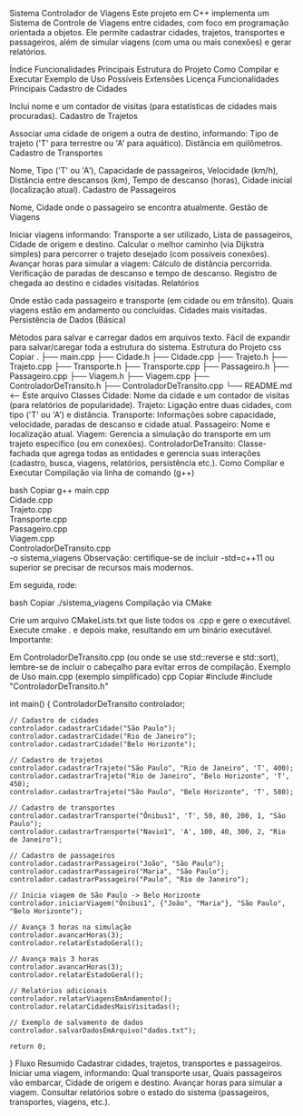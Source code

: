 Sistema Controlador de Viagens
Este projeto em C++ implementa um Sistema de Controle de Viagens entre cidades, com foco em programação orientada a objetos.
Ele permite cadastrar cidades, trajetos, transportes e passageiros,
além de simular viagens (com uma ou mais conexões) e gerar relatórios.

Índice
Funcionalidades Principais
Estrutura do Projeto
Como Compilar e Executar
Exemplo de Uso
Possíveis Extensões
Licença
Funcionalidades Principais
Cadastro de Cidades

Inclui nome e um contador de visitas (para estatísticas de cidades mais procuradas).
Cadastro de Trajetos

Associar uma cidade de origem a outra de destino, informando:
Tipo de trajeto ('T' para terrestre ou 'A' para aquático).
Distância em quilômetros.
Cadastro de Transportes

Nome,
Tipo ('T' ou 'A'),
Capacidade de passageiros,
Velocidade (km/h),
Distância entre descansos (km),
Tempo de descanso (horas),
Cidade inicial (localização atual).
Cadastro de Passageiros

Nome,
Cidade onde o passageiro se encontra atualmente.
Gestão de Viagens

Iniciar viagens informando:
Transporte a ser utilizado,
Lista de passageiros,
Cidade de origem e destino.
Calcular o melhor caminho (via Dijkstra simples) para percorrer o trajeto desejado (com possíveis conexões).
Avançar horas para simular a viagem:
Cálculo de distância percorrida.
Verificação de paradas de descanso e tempo de descanso.
Registro de chegada ao destino e cidades visitadas.
Relatórios

Onde estão cada passageiro e transporte (em cidade ou em trânsito).
Quais viagens estão em andamento ou concluídas.
Cidades mais visitadas.
Persistência de Dados (Básica)

Métodos para salvar e carregar dados em arquivos texto.
Fácil de expandir para salvar/caregar toda a estrutura do sistema.
Estrutura do Projeto
css
Copiar
.
├── main.cpp
├── Cidade.h
├── Cidade.cpp
├── Trajeto.h
├── Trajeto.cpp
├── Transporte.h
├── Transporte.cpp
├── Passageiro.h
├── Passageiro.cpp
├── Viagem.h
├── Viagem.cpp
├── ControladorDeTransito.h
├── ControladorDeTransito.cpp
└── README.md  <-- Este arquivo
Classes
Cidade: Nome da cidade e um contador de visitas (para relatórios de popularidade).
Trajeto: Ligação entre duas cidades, com tipo ('T' ou 'A') e distância.
Transporte: Informações sobre capacidade, velocidade, paradas de descanso e cidade atual.
Passageiro: Nome e localização atual.
Viagem: Gerencia a simulação do transporte em um trajeto específico (ou em conexões).
ControladorDeTransito: Classe-fachada que agrega todas as entidades e gerencia suas interações (cadastro, busca, viagens, relatórios, persistência etc.).
Como Compilar e Executar
Compilação via linha de comando (g++)

bash
Copiar
g++ main.cpp \
    Cidade.cpp \
    Trajeto.cpp \
    Transporte.cpp \
    Passageiro.cpp \
    Viagem.cpp \
    ControladorDeTransito.cpp \
    -o sistema_viagens
Observação: certifique-se de incluir -std=c++11 ou superior se precisar de recursos mais modernos.

Em seguida, rode:

bash
Copiar
./sistema_viagens
Compilação via CMake

Crie um arquivo CMakeLists.txt que liste todos os .cpp e gere o executável.
Execute cmake . e depois make, resultando em um binário executável.
Importante:

Em ControladorDeTransito.cpp (ou onde se use std::reverse e std::sort), lembre-se de incluir o cabeçalho <algorithm> para evitar erros de compilação.
Exemplo de Uso
main.cpp (exemplo simplificado)
cpp
Copiar
#include <iostream>
#include "ControladorDeTransito.h"

int main() {
    ControladorDeTransito controlador;

    // Cadastro de cidades
    controlador.cadastrarCidade("São Paulo");
    controlador.cadastrarCidade("Rio de Janeiro");
    controlador.cadastrarCidade("Belo Horizonte");

    // Cadastro de trajetos
    controlador.cadastrarTrajeto("São Paulo", "Rio de Janeiro", 'T', 400);
    controlador.cadastrarTrajeto("Rio de Janeiro", "Belo Horizonte", 'T', 450);
    controlador.cadastrarTrajeto("São Paulo", "Belo Horizonte", 'T', 580);

    // Cadastro de transportes
    controlador.cadastrarTransporte("Ônibus1", 'T', 50, 80, 200, 1, "São Paulo");
    controlador.cadastrarTransporte("Navio1", 'A', 100, 40, 300, 2, "Rio de Janeiro");

    // Cadastro de passageiros
    controlador.cadastrarPassageiro("João", "São Paulo");
    controlador.cadastrarPassageiro("Maria", "São Paulo");
    controlador.cadastrarPassageiro("Paulo", "Rio de Janeiro");

    // Inicia viagem de São Paulo -> Belo Horizonte
    controlador.iniciarViagem("Ônibus1", {"João", "Maria"}, "São Paulo", "Belo Horizonte");

    // Avança 3 horas na simulação
    controlador.avancarHoras(3);
    controlador.relatarEstadoGeral();

    // Avança mais 3 horas
    controlador.avancarHoras(3);
    controlador.relatarEstadoGeral();

    // Relatórios adicionais
    controlador.relatarViagensEmAndamento();
    controlador.relatarCidadesMaisVisitadas();

    // Exemplo de salvamento de dados
    controlador.salvarDadosEmArquivo("dados.txt");

    return 0;
}
Fluxo Resumido
Cadastrar cidades, trajetos, transportes e passageiros.
Iniciar uma viagem, informando:
Qual transporte usar,
Quais passageiros vão embarcar,
Cidade de origem e destino.
Avançar horas para simular a viagem.
Consultar relatórios sobre o estado do sistema (passageiros, transportes, viagens, etc.).